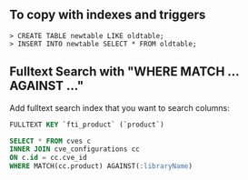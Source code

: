 ## To copy with indexes and triggers
```
> CREATE TABLE newtable LIKE oldtable;
> INSERT INTO newtable SELECT * FROM oldtable;
```

## Fulltext Search with "WHERE MATCH ... AGAINST ..."
Add fulltext search index that you want to search columns:
```sql
FULLTEXT KEY `fti_product` (`product`)
```

```sql
SELECT * FROM cves c
INNER JOIN cve_configurations cc
ON c.id = cc.cve_id
WHERE MATCH(cc.product) AGAINST(:libraryName)
```